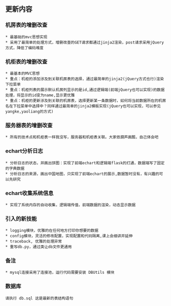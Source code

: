 ## 更新内容
### 机房表的增删改查
    * 最基础的mvc思想实现
    * 采用了最简单的处理方式，增删改查的GET请求都通过jinja2渲染，post请求采用jQuery方式，降低了编码难度
### 机柜表的增删改查
    * 最基本的MVC思想
    * 重点：机柜的添加涉及到关联机房表的选择，通过最简单的jinja2(jQuery方式也行)渲染下拉菜单
    * 重点：机柜列表的展示默认机房列显示的是id,通过逻辑端(前端jQuery也可以实现)的数据处理，将显示的id变为name,显示更优雅
    * 重点：机柜的更新涉及到关联的机房表，选择更新某一条数据时，如何将当前数据所在的机房名在下拉菜单中选择中？同样通过最简单的jinja2模板实现(jQuery也可以实现，可以参见yangke,yaoliang的方式)

### 服务器表的增删改查
    * 所有的技术点和机柜表一样我没写，服务器和机柜表关联。大家依葫芦画瓢，自己体会吧

### echart分析日志
    * 分析日志的状态，并画出饼图：实现了前端echart和逻辑端flask的打通，数据端写了固定的字典数据
    * 分析日志的来源，画出中国地图，只实现了前端echart的展示,数据暂时没有，有兴趣的可以先研究

### echart收集系统信息
    * 实现了系统内存的自动收集，逻辑端传值，前端数据的渲染，动态显示数据

### 引入的新技能
    * logging模块，优雅的在任何地方打印你想要的数据
    * config模块，灵活的修改配置，实现配置和代码隔离,课上会细讲并延伸
    * traceback, 优雅的处理异常
    * 重写db.py，通过类让db文件更通用

### 备注
    * mysql连接采用了连接池，运行代码需要安装 DBUtils 模块
### 数据库
    请执行 db.sql 这是最新的表结构语句
